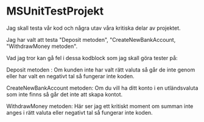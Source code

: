# MSUnitTestProjekt

Jag skall testa vår kod och några utav våra kritiska delar av projektet.

Jag har valt att testa "Deposit metoden", "CreateNewBankAccount, "WithdrawMoney metoden".

Vad jag tror kan gå fel i dessa kodblock som jag skall göra tester på:

Deposit metoden :
Om kunden inte har valt rätt valuta så går de inte genom eller har valt en negativt tal så fungerar inte koden.

CreateNewBankAccount metoden:
Om du vill ha ditt konto i en utländsvaluta som inte finns så går det inte att skapa kontot.

WithdrawMoney metoden:
Här ser jag ett kritiskt moment om summan inte anges i rätt valuta eller negativt tal så fungerar inte koden.
